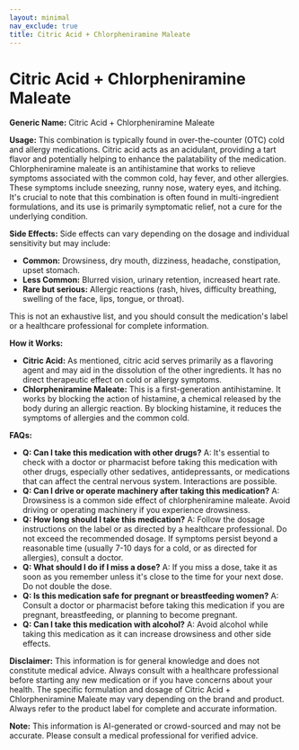 ```yaml
---
layout: minimal
nav_exclude: true
title: Citric Acid + Chlorpheniramine Maleate
---
```


# Citric Acid + Chlorpheniramine Maleate

**Generic Name:** Citric Acid + Chlorpheniramine Maleate

**Usage:** This combination is typically found in over-the-counter (OTC) cold and allergy medications.  Citric acid acts as an acidulant, providing a tart flavor and potentially helping to enhance the palatability of the medication.  Chlorpheniramine maleate is an antihistamine that works to relieve symptoms associated with the common cold, hay fever, and other allergies.  These symptoms include sneezing, runny nose, watery eyes, and itching. It's crucial to note that this combination is often found in multi-ingredient formulations, and its use is primarily symptomatic relief, not a cure for the underlying condition.

**Side Effects:**  Side effects can vary depending on the dosage and individual sensitivity but may include:

* **Common:** Drowsiness, dry mouth, dizziness, headache, constipation, upset stomach.
* **Less Common:**  Blurred vision, urinary retention, increased heart rate.
* **Rare but serious:**  Allergic reactions (rash, hives, difficulty breathing, swelling of the face, lips, tongue, or throat).

This is not an exhaustive list, and you should consult the medication's label or a healthcare professional for complete information.

**How it Works:**

* **Citric Acid:**  As mentioned, citric acid serves primarily as a flavoring agent and may aid in the dissolution of the other ingredients.  It has no direct therapeutic effect on cold or allergy symptoms.
* **Chlorpheniramine Maleate:**  This is a first-generation antihistamine. It works by blocking the action of histamine, a chemical released by the body during an allergic reaction. By blocking histamine, it reduces the symptoms of allergies and the common cold.

**FAQs:**

* **Q: Can I take this medication with other drugs?** A: It's essential to check with a doctor or pharmacist before taking this medication with other drugs, especially other sedatives, antidepressants, or medications that can affect the central nervous system.  Interactions are possible.
* **Q: Can I drive or operate machinery after taking this medication?** A:  Drowsiness is a common side effect of chlorpheniramine maleate.  Avoid driving or operating machinery if you experience drowsiness.
* **Q: How long should I take this medication?** A: Follow the dosage instructions on the label or as directed by a healthcare professional.  Do not exceed the recommended dosage.  If symptoms persist beyond a reasonable time (usually 7-10 days for a cold, or as directed for allergies), consult a doctor.
* **Q: What should I do if I miss a dose?** A: If you miss a dose, take it as soon as you remember unless it's close to the time for your next dose.  Do not double the dose.
* **Q: Is this medication safe for pregnant or breastfeeding women?** A: Consult a doctor or pharmacist before taking this medication if you are pregnant, breastfeeding, or planning to become pregnant.
* **Q:  Can I take this medication with alcohol?** A: Avoid alcohol while taking this medication as it can increase drowsiness and other side effects.


**Disclaimer:** This information is for general knowledge and does not constitute medical advice.  Always consult with a healthcare professional before starting any new medication or if you have concerns about your health.  The specific formulation and dosage of Citric Acid + Chlorpheniramine Maleate may vary depending on the brand and product.  Always refer to the product label for complete and accurate information.


**Note:** This information is AI-generated or crowd-sourced and may not be accurate. Please consult a medical professional for verified advice.
